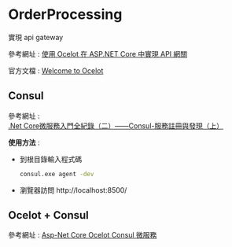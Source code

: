 # OrderProcessing
實現 api gateway

參考網址 : [使用 Ocelot 在 ASP.NET Core 中實現 API 網關](https://auth0.com/blog/implementing-api-gateway-in-aspnet-core-with-ocelot/#The-Order-Processing-Microservices-Based-Application) 

官方文檔 : [Welcome to Ocelot](https://ocelot.readthedocs.io/en/latest/)

## Consul

參考網址 : [.Net Core微服務入門全紀錄（二）——Consul-服務註冊與發現（上）](https://iter01.com/511114.html)

**使用方法** : 

* 到根目錄輸入程式碼

    ``` bash
    consul.exe agent -dev
    ```
* 瀏覽器訪問 http://localhost:8500/


## Ocelot + Consul

參考網址 : [Asp-Net Core Ocelot Consul 微服務](https://www.readfog.com/a/1631827871820517376)

